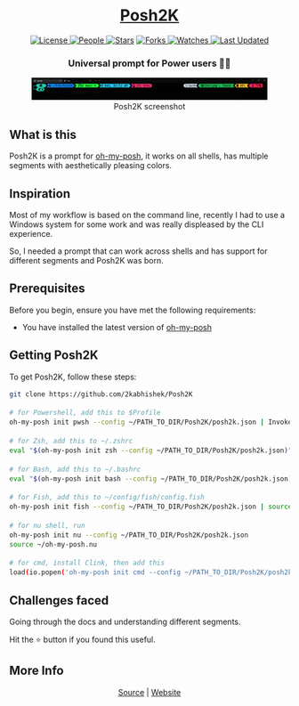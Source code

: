 <div align = "center">

<h1><a href="https://2kabhishek.github.io/Posh2K">Posh2K</a></h1>

<a href="https://github.com/2KAbhishek/Posh2K/blob/main/LICENSE">
<img alt="License" src="https://img.shields.io/github/license/2kabhishek/Posh2K?style=flat&color=eee&label="> </a>

<a href="https://github.com/2KAbhishek/Posh2K/graphs/contributors">
<img alt="People" src="https://img.shields.io/github/contributors/2kabhishek/Posh2K?style=flat&color=ffaaf2&label=People"> </a>

<a href="https://github.com/2KAbhishek/Posh2K/stargazers">
<img alt="Stars" src="https://img.shields.io/github/stars/2kabhishek/Posh2K?style=flat&color=98c379&label=Stars"></a>

<a href="https://github.com/2KAbhishek/Posh2K/network/members">
<img alt="Forks" src="https://img.shields.io/github/forks/2kabhishek/Posh2K?style=flat&color=66a8e0&label=Forks"> </a>

<a href="https://github.com/2KAbhishek/Posh2K/watchers">
<img alt="Watches" src="https://img.shields.io/github/watchers/2kabhishek/Posh2K?style=flat&color=f5d08b&label=Watches"> </a>

<a href="https://github.com/2KAbhishek/Posh2K/pulse">
<img alt="Last Updated" src="https://img.shields.io/github/last-commit/2kabhishek/Posh2K?style=flat&color=e06c75&label="> </a>

<h3>Universal prompt for Power users 💪🌈</h3>

<figure>
  <img src= "images/screenshot.png" alt="Posh2K Demo">
  <br/>
  <figcaption>Posh2K screenshot</figcaption>
</figure>

</div>

## What is this

Posh2K is a prompt for [oh-my-posh](https://ohmyposh.dev/), it works on all shells, has multiple segments with aesthetically pleasing colors.

## Inspiration

Most of my workflow is based on the command line, recently I had to use a Windows system for some work and was really displeased by the CLI experience.

So, I needed a prompt that can work across shells and has support for different segments and Posh2K was born.

## Prerequisites

Before you begin, ensure you have met the following requirements:

- You have installed the latest version of [oh-my-posh](https://ohmyposh.dev/docs/installation/linux)

## Getting Posh2K

To get Posh2K, follow these steps:

```bash
git clone https://github.com/2kabhishek/Posh2K

# for Powershell, add this to $Profile
oh-my-posh init pwsh --config ~/PATH_TO_DIR/Posh2K/posh2k.json | Invoke-Expression

# for Zsh, add this to ~/.zshrc
eval "$(oh-my-posh init zsh --config ~/PATH_TO_DIR/Posh2K/posh2k.json)"

# for Bash, add this to ~/.bashrc
eval "$(oh-my-posh init bash --config ~/PATH_TO_DIR/Posh2K/posh2k.json)"

# for Fish, add this to ~/config/fish/config.fish
oh-my-posh init fish --config ~/PATH_TO_DIR/Posh2K/posh2k.json | source

# for nu shell, run
oh-my-posh init nu --config ~/PATH_TO_DIR/Posh2K/posh2k.json
source ~/oh-my-posh.nu

# for cmd, install Clink, then add this
load(io.popen('oh-my-posh init cmd --config ~/PATH_TO_DIR/Posh2K/posh2k.json'):read("*a"))()

```

## Challenges faced

Going through the docs and understanding different segments.

Hit the ⭐ button if you found this useful.

## More Info

<div align="center">

<a href="https://github.com/2KAbhishek/Posh2K">Source</a> | <a href="https://2kabhishek.github.io/Posh2K">Website</a>

</div>
